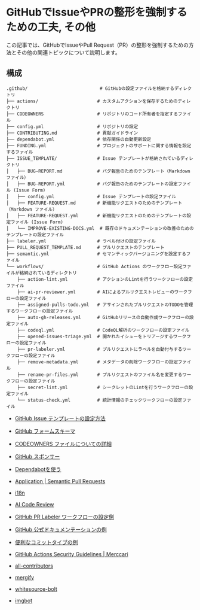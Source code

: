 # GitHubでIssueやPRの整形を強制するための工夫, その他

この記事では、GitHubでIssueやPull Request（PR）の整形を強制するための方法とその他の関連トピックについて説明します。

## 構成

```
.github/                           # GitHubの設定ファイルを格納するディレクトリ
├── actions/                      # カスタムアクションを保存するためのディレクトリ
├── CODEOWNERS                    # リポジトリのコード所有者を指定するファイル
├── config.yml                    # リポジトリの設定
├── CONTRIBUTING.md               # 貢献ガイドライン
├── dependabot.yml                # 依存関係の自動更新設定
├── FUNDING.yml                   # プロジェクトのサポートに関する情報を設定するファイル
├── ISSUE_TEMPLATE/               # Issue テンプレートが格納されているディレクトリ
│   ├── BUG-REPORT.md             # バグ報告のためのテンプレート（Markdown ファイル）
│   ├── BUG-REPORT.yml            # バグ報告のためのテンプレートの設定ファイル (Issue Form)
│   ├── config.yml                # Issue テンプレートの設定ファイル
│   ├── FEATURE-REQUEST.md        # 新機能リクエストのためのテンプレート（Markdown ファイル）
│   ├── FEATURE-REQUEST.yml       # 新機能リクエストのためのテンプレートの設定ファイル (Issue Form)
│   └── IMPROVE-EXISTING-DOCS.yml  # 既存のドキュメンテーションの改善のためのテンプレートの設定ファイル
├── labeler.yml                   # ラベル付けの設定ファイル
├── PULL_REQUEST_TEMPLATE.md      # プルリクエストのテンプレート
├── semantic.yml                  # セマンティックバージョニングを設定するファイル
└── workflows/                    # GitHub Actions のワークフロー設定ファイルが格納されているディレクトリ
    ├── action-lint.yml           # アクションのLintを行うワークフローの設定ファイル
    ├── ai-pr-reviewer.yml        # AIによるプルリクエストレビューのワークフローの設定ファイル
    ├── assigned-pulls-todo.yml   # アサインされたプルリクエストのTODOを管理するワークフローの設定ファイル
    ├── auto-gh-releases.yml      # GitHubリリースの自動作成ワークフローの設定ファイル
    ├── codeql.yml                # CodeQL解析のワークフローの設定ファイル
    ├── opened-issues-triage.yml  # 開かれたイシューをトリアージするワークフローの設定ファイル
    ├── pr-labeler.yml            # プルリクエストにラベルを自動付与するワークフローの設定ファイル
    ├── remove-metadata.yml       # メタデータの削除ワークフローの設定ファイル
    ├── rename-pr-files.yml       # プルリクエストのファイル名を変更するワークフローの設定ファイル
    ├── secret-lint.yml           # シークレットのLintを行うワークフローの設定ファイル
    └── status-check.yml          # 統計情報のチェックワークフローの設定ファイル
```

- [GitHub Issue テンプレートの設定方法](https://docs.github.com/ja/communities/using-templates-to-encourage-useful-issues-and-pull-requests/configuring-issue-templates-for-your-repository#creating-issue-forms)
- [GitHub フォームスキーマ](https://docs.github.com/ja/communities/using-templates-to-encourage-useful-issues-and-pull-requests/syntax-for-githubs-form-schema)
- [CODEOWNERS ファイルについての詳細](https://docs.github.com/ja/repositories/managing-your-repositorys-settings-and-features/customizing-your-repository/about-code-owners)
- [GitHub スポンサー](https://docs.github.com/ja/repositories/managing-your-repositorys-settings-and-features/customizing-your-repository/displaying-a-sponsor-button-in-your-repository)

- [Dependabotを使う](https://docs.github.com/ja/code-security/dependabot/working-with-dependabot)

- [Application | Semantic Pull Requests](https://github.com/marketplace/semantic-pull-requests)

- [i18n](https://github.com/lokalise/i18n-ally/wiki/Machine-Translation)

- [AI Code Review](https://book.st-hakky.com/business/chatgpt-code-review/)


- [GitHub PR Labeler ワークフローの設定例](https://www.vantage-ai.com/blog/how-to-enforce-good-pull-requests-on-github)
- [GitHub 公式ドキュメンテーションの例](https://github.com/github/docs/tree/main/.github)
- [便利なコミットタイプの例](https://github.com/commitizen/conventional-commit-types/blob/v3.0.0/index.json)

- [GitHub Actions Security Guidelines | Merccari](https://engineering.mercari.com/blog/entry/20230609-github-actions-guideline/)
- [all-contributors](https://allcontributors.org/docs/en/bot/installation)
- [mergify](https://github.com/marketplace/mergify)
- [whitesource-bolt](https://github.com/marketplace/whitesource-bolt)
- [imgbot](https://github.com/marketplace/imgbot)
